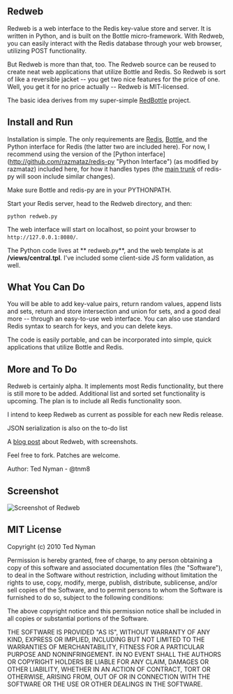 Redweb
-------

Redweb is a web interface to the Redis key-value store and server. It is written in Python, and is built on the Bottle micro-framework. With Redweb, you can easily interact with the Redis database through your web browser, utilizing POST functionality.

But Redweb is more than that, too. The Redweb source can be reused to create neat web applications that utilize Bottle and Redis. So Redweb is sort of like a reversible jacket -- you get two nice features for the price of one. Well, you get it for no price actually -- Redweb is MIT-licensed.

The basic idea derives from my super-simple [RedBottle](http://github.com/tnm/redbottle/"RedBottle") project.

Install and Run
---------------

Installation is simple. The only requirements are [Redis](http://code.google.com/p/redis/ "Redis"), [Bottle](http://github.com/defnull/bottle "Bottle"), and the Python interface for Redis (the latter two are included here). For now, I recommend using the version of the [Python interface] (http://github.com/razmataz/redis-py "Python Interface") (as modified by razmataz) included here, for how it handles types (the [main trunk](http://github.com/andymccurdy/redis-py/ "main trunk") of redis-py will soon include similar changes).

Make sure Bottle and redis-py are in your PYTHONPATH.

Start your Redis server, head to the Redweb directory, and then:

`python redweb.py`

The web interface will start on localhost, so point your browser to `http://127.0.0.1:8080/`. 

The Python code lives at ** redweb.py**, and the web template is at **/views/central.tpl**. I've included some client-side JS form validation, as well.  

What You Can Do
---------------

You will be able to add key-value pairs, return random values, append lists and sets, return and store intersection and union for sets, and a good deal more -- through an easy-to-use web interface. You can also use standard Redis syntax to search for keys, and you can delete keys.

The code is easily portable, and can be incorporated into simple, quick applications that utilize Bottle and Redis.

More and To Do
---------------

Redweb is certainly alpha. It implements most Redis functionality, but there is still more to be added. Additional list and sorted set functionality is upcoming. The plan is to include all Redis functionality soon.

I intend to keep Redweb as current as possible for each new Redis release. 

JSON serialization is also on the to-do list

A [blog post](http://philosophyofweb.com/2010/02/redweb-a-web-interface-for-redis/ "blog post") about Redweb, with screenshots.

Feel free to fork. Patches are welcome.

Author: Ted Nyman - @tnm8

Screenshot
-----------
![Screenshot of Redweb](http://www.philosophyofweb.com/redweb5.gif "Redweb")


MIT License
------------
Copyright (c) 2010 Ted Nyman

Permission is hereby granted, free of charge, to any person obtaining a copy of this software and associated documentation files (the "Software"), to deal in the Software without restriction, including without limitation the rights to use, copy, modify, merge, publish, distribute, sublicense, and/or sell copies of the Software, and to permit persons to whom the Software is furnished to do so, subject to the following conditions:

The above copyright notice and this permission notice shall be included in all copies or substantial portions of the Software.

THE SOFTWARE IS PROVIDED "AS IS", WITHOUT WARRANTY OF ANY KIND, EXPRESS OR IMPLIED, INCLUDING BUT NOT LIMITED TO THE WARRANTIES OF MERCHANTABILITY, FITNESS FOR A PARTICULAR PURPOSE AND NONINFRINGEMENT. IN NO EVENT SHALL THE AUTHORS OR COPYRIGHT HOLDERS BE LIABLE FOR ANY CLAIM, DAMAGES OR OTHER LIABILITY, WHETHER IN AN ACTION OF CONTRACT, TORT OR OTHERWISE, ARISING FROM, OUT OF OR IN CONNECTION WITH THE SOFTWARE OR THE USE OR OTHER DEALINGS IN THE SOFTWARE.

